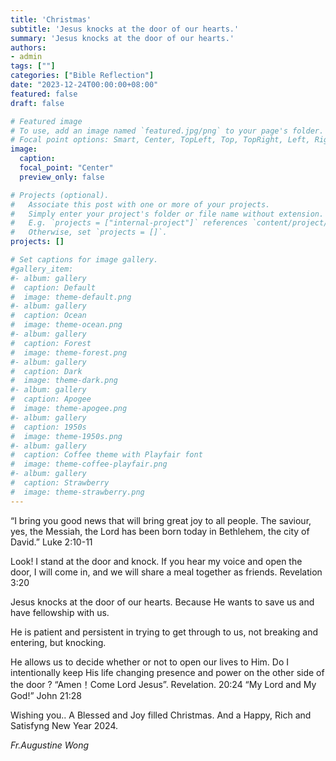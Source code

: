 ```yaml
---
title: 'Christmas'
subtitle: 'Jesus knocks at the door of our hearts.'
summary: 'Jesus knocks at the door of our hearts.'
authors:
- admin
tags: [""]
categories: ["Bible Reflection"]
date: "2023-12-24T00:00:00+08:00"
featured: false
draft: false

# Featured image
# To use, add an image named `featured.jpg/png` to your page's folder.
# Focal point options: Smart, Center, TopLeft, Top, TopRight, Left, Right, BottomLeft, Bottom, BottomRight
image:
  caption:
  focal_point: "Center"
  preview_only: false

# Projects (optional).
#   Associate this post with one or more of your projects.
#   Simply enter your project's folder or file name without extension.
#   E.g. `projects = ["internal-project"]` references `content/project/deep-learning/index.md`.
#   Otherwise, set `projects = []`.
projects: []

# Set captions for image gallery.
#gallery_item:
#- album: gallery
#  caption: Default
#  image: theme-default.png
#- album: gallery
#  caption: Ocean
#  image: theme-ocean.png
#- album: gallery
#  caption: Forest
#  image: theme-forest.png
#- album: gallery
#  caption: Dark
#  image: theme-dark.png
#- album: gallery
#  caption: Apogee
#  image: theme-apogee.png
#- album: gallery
#  caption: 1950s
#  image: theme-1950s.png
#- album: gallery
#  caption: Coffee theme with Playfair font
#  image: theme-coffee-playfair.png
#- album: gallery
#  caption: Strawberry
#  image: theme-strawberry.png
---
```

“I bring you good news that will bring great joy to all people. The saviour, yes, the Messiah, the Lord has been born today in Bethlehem, the city of David.” Luke  2:10-11

Look!  I stand at the door and knock. If you hear my voice and open the door, I will come in, and we will share a meal together as friends. Revelation 3:20

Jesus knocks at the door of  our hearts. Because He wants to save us and have fellowship with us.

He is patient and persistent in trying to get through to us, not breaking and entering, but knocking.

He allows us to decide whether or not to open our lives to Him.
Do I intentionally keep His life changing presence and power on the other side of the door ?
“Amen！Come Lord Jesus”. Revelation. 20:24
“My Lord and My God!” John 21:28

Wishing you..
A Blessed and Joy filled Christmas. 
And a Happy, Rich and Satisfyng New Year 2024.

_Fr.Augustine Wong_